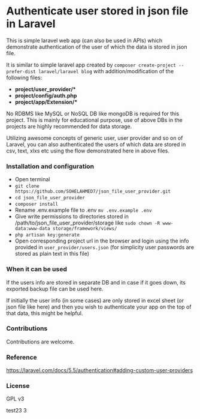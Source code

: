 # Authenticate user stored in json file in Laravel

This is simple laravel web app (can also be used in APIs) which demonstrate authentication of the user of which the data is stored in json file.

It is similar to simple laravel app created by `composer create-project --prefer-dist laravel/laravel blog` with addition/modification of the following files:
* **project/user_provider/\***
* **project/config/auth.php**
* **project/app/Extension/\***

No RDBMS like MySQL or NoSQL DB like mongoDB is required for this project.
This is mainly for educational purpose, use of above DBs in the projects are highly recommended for data storage.

Utilizing awesome concepts of generic user, user provider and so on of Laravel, you can also authenticated the users of which data are stored in csv, text, xlxs etc using the flow demonstrated here in above files.


### Installation and configuration
* Open terminal
* `git clone https://github.com/SOHELAHMED7/json_file_user_provider.git`
* `cd json_file_user_provider`
* `composer install`
* Rename .env.example file to .env `mv .env.example .env`
* Give write permissions to directories stored in /path/to/json_file_user_provider/storage like `sudo chown -R www-data:www-data storage/framework/views/`
* `php artisan key:generate`
* Open corresponding project url in the browser and login using the info provided in `user_provider/users.json` (for simplicity user passwords are stored as plain text in this file)

### When it can be used
If the users info are stored in separate DB and in case if it goes down, its exported backup file can be used here.

If initially the user info (in some cases) are only stored in excel sheet (or json file like here) and then you wish to authenticate your app on the top of that data, this might be helpful.


### Contributions
Contributions are welcome.

###  Reference
https://laravel.com/docs/5.5/authentication#adding-custom-user-providers

### License
GPL v3

test23
3
